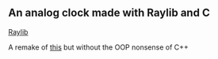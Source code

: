 ## An analog clock made with Raylib and C

[Raylib](https://www.raylib.com/) 

A remake of [this](https://www.youtube.com/watch?v=E_hg96tixLM&list=WL&index=7) but without the OOP nonsense of C++
